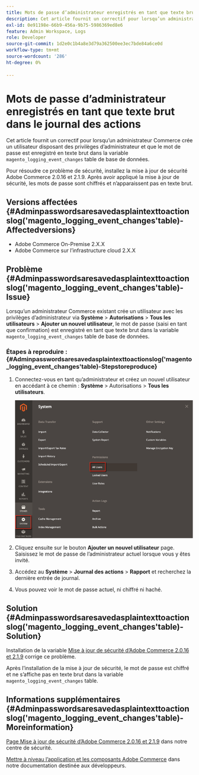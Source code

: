 ```yaml
---
title: Mots de passe d’administrateur enregistrés en tant que texte brut dans le journal des actions
description: Cet article fournit un correctif pour lorsqu’un administrateur Commerce crée un utilisateur avec les privilèges d’administrateur et que le mot de passe est enregistré en texte brut dans la table de base de données "magento_logging_event_changes".
exl-id: 0e91198e-66b9-456a-9b75-5986369ed8e6
feature: Admin Workspace, Logs
role: Developer
source-git-commit: 1d2e0c1b4a8e3d79a362500ee3ec7bde84a6ce0d
workflow-type: tm+mt
source-wordcount: '286'
ht-degree: 0%

---
```


# Mots de passe d’administrateur enregistrés en tant que texte brut dans le journal des actions

Cet article fournit un correctif pour lorsqu’un administrateur Commerce crée un utilisateur disposant des privilèges d’administrateur et que le mot de passe est enregistré en texte brut dans la variable `magento_logging_event_changes` table de base de données.

Pour résoudre ce problème de sécurité, installez la mise à jour de sécurité Adobe Commerce 2.0.16 et 2.1.9. Après avoir appliqué la mise à jour de sécurité, les mots de passe sont chiffrés et n’apparaissent pas en texte brut.

## Versions affectées {#Adminpasswordsaresavedasplaintexttoactionslog('magento_logging_event_changes'table)-Affectedversions}

* Adobe Commerce On-Premise 2.X.X
* Adobe Commerce sur l’infrastructure cloud 2.X.X

## Problème {#Adminpasswordsaresavedasplaintexttoactionslog('magento_logging_event_changes'table)-Issue}

Lorsqu’un administrateur Commerce existant crée un utilisateur avec les privilèges d’administrateur via **Système** > **Autorisations** > **Tous les utilisateurs** > **Ajouter un nouvel utilisateur**, le mot de passe (saisi en tant que confirmation) est enregistré en tant que texte brut dans la variable `magento_logging_event_changes` table de base de données.

### Étapes à reproduire : {#Adminpasswordsaresavedasplaintexttoactionslog('magento_logging_event_changes'table)-Stepstoreproduce}

1. Connectez-vous en tant qu’administrateur et créez un nouvel utilisateur en accédant à ce chemin : **Système** > Autorisations > **Tous les utilisateurs**.

   ![add_user_magento_2.4.1.png](assets/add_user_magento_2.4.1.png)

1. Cliquez ensuite sur le bouton **Ajouter un nouvel utilisateur** page. Saisissez le mot de passe de l’administrateur actuel lorsque vous y êtes invité.
1. Accédez au **Système** > **Journal des actions** > **Rapport** et recherchez la dernière entrée de journal.
1. Vous pouvez voir le mot de passe actuel, ni chiffré ni haché.

## Solution {#Adminpasswordsaresavedasplaintexttoactionslog('magento_logging_event_changes'table)-Solution}

Installation de la variable [Mise à jour de sécurité d’Adobe Commerce 2.0.16 et 2.1.9](https://magento.com/security/patches/magento-2016-and-219-security-update) corrige ce problème.

Après l’installation de la mise à jour de sécurité, le mot de passe est chiffré et ne s’affiche pas en texte brut dans la variable `magento_logging_event_changes` table.

## Informations supplémentaires {#Adminpasswordsaresavedasplaintexttoactionslog('magento_logging_event_changes'table)-Moreinformation}

[Page Mise à jour de sécurité d’Adobe Commerce 2.0.16 et 2.1.9](https://magento.com/security/patches/magento-2016-and-219-security-update) dans notre centre de sécurité.

[Mettre à niveau l’application et les composants Adobe Commerce](https://experienceleague.adobe.com/docs/commerce-operations/upgrade-guide/overview.html) dans notre documentation destinée aux développeurs.

